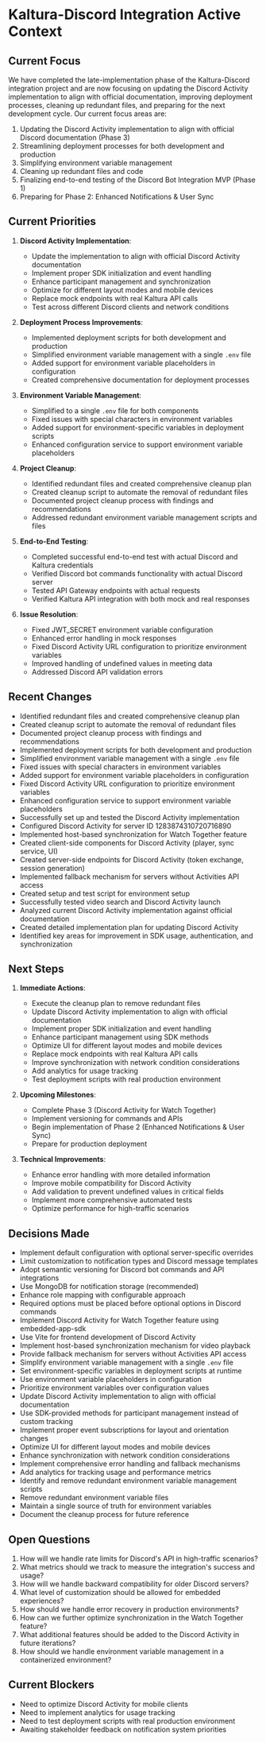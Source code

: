 # Kaltura-Discord Integration Active Context

## Current Focus

We have completed the late-implementation phase of the Kaltura-Discord integration project and are now focusing on updating the Discord Activity implementation to align with official documentation, improving deployment processes, cleaning up redundant files, and preparing for the next development cycle. Our current focus areas are:

1. Updating the Discord Activity implementation to align with official Discord documentation (Phase 3)
2. Streamlining deployment processes for both development and production
3. Simplifying environment variable management
4. Cleaning up redundant files and code
5. Finalizing end-to-end testing of the Discord Bot Integration MVP (Phase 1)
6. Preparing for Phase 2: Enhanced Notifications & User Sync

## Current Priorities

1. **Discord Activity Implementation**:
   - Update the implementation to align with official Discord Activity documentation
   - Implement proper SDK initialization and event handling
   - Enhance participant management and synchronization
   - Optimize for different layout modes and mobile devices
   - Replace mock endpoints with real Kaltura API calls
   - Test across different Discord clients and network conditions

2. **Deployment Process Improvements**:
   - Implemented deployment scripts for both development and production
   - Simplified environment variable management with a single `.env` file
   - Added support for environment variable placeholders in configuration
   - Created comprehensive documentation for deployment processes

3. **Environment Variable Management**:
   - Simplified to a single `.env` file for both components
   - Fixed issues with special characters in environment variables
   - Added support for environment-specific variables in deployment scripts
   - Enhanced configuration service to support environment variable placeholders

4. **Project Cleanup**:
   - Identified redundant files and created comprehensive cleanup plan
   - Created cleanup script to automate the removal of redundant files
   - Documented project cleanup process with findings and recommendations
   - Addressed redundant environment variable management scripts and files

5. **End-to-End Testing**:
   - Completed successful end-to-end test with actual Discord and Kaltura credentials
   - Verified Discord bot commands functionality with actual Discord server
   - Tested API Gateway endpoints with actual requests
   - Verified Kaltura API integration with both mock and real responses

6. **Issue Resolution**:
   - Fixed JWT_SECRET environment variable configuration
   - Enhanced error handling in mock responses
   - Fixed Discord Activity URL configuration to prioritize environment variables
   - Improved handling of undefined values in meeting data
   - Addressed Discord API validation errors

## Recent Changes

- Identified redundant files and created comprehensive cleanup plan
- Created cleanup script to automate the removal of redundant files
- Documented project cleanup process with findings and recommendations
- Implemented deployment scripts for both development and production
- Simplified environment variable management with a single `.env` file
- Fixed issues with special characters in environment variables
- Added support for environment variable placeholders in configuration
- Fixed Discord Activity URL configuration to prioritize environment variables
- Enhanced configuration service to support environment variable placeholders
- Successfully set up and tested the Discord Activity implementation
- Configured Discord Activity for server ID 1283874310720716890
- Implemented host-based synchronization for Watch Together feature
- Created client-side components for Discord Activity (player, sync service, UI)
- Created server-side endpoints for Discord Activity (token exchange, session generation)
- Implemented fallback mechanism for servers without Activities API access
- Created setup and test script for environment setup
- Successfully tested video search and Discord Activity launch
- Analyzed current Discord Activity implementation against official documentation
- Created detailed implementation plan for updating Discord Activity
- Identified key areas for improvement in SDK usage, authentication, and synchronization

## Next Steps

1. **Immediate Actions**:
   - Execute the cleanup plan to remove redundant files
   - Update Discord Activity implementation to align with official documentation
   - Implement proper SDK initialization and event handling
   - Enhance participant management using SDK methods
   - Optimize UI for different layout modes and mobile devices
   - Replace mock endpoints with real Kaltura API calls
   - Improve synchronization with network condition considerations
   - Add analytics for usage tracking
   - Test deployment scripts with real production environment

2. **Upcoming Milestones**:
   - Complete Phase 3 (Discord Activity for Watch Together)
   - Implement versioning for commands and APIs
   - Begin implementation of Phase 2 (Enhanced Notifications & User Sync)
   - Prepare for production deployment

3. **Technical Improvements**:
   - Enhance error handling with more detailed information
   - Improve mobile compatibility for Discord Activity
   - Add validation to prevent undefined values in critical fields
   - Implement more comprehensive automated tests
   - Optimize performance for high-traffic scenarios

## Decisions Made

- Implement default configuration with optional server-specific overrides
- Limit customization to notification types and Discord message templates
- Adopt semantic versioning for Discord bot commands and API integrations
- Use MongoDB for notification storage (recommended)
- Enhance role mapping with configurable approach
- Required options must be placed before optional options in Discord commands
- Implement Discord Activity for Watch Together feature using embedded-app-sdk
- Use Vite for frontend development of Discord Activity
- Implement host-based synchronization mechanism for video playback
- Provide fallback mechanism for servers without Activities API access
- Simplify environment variable management with a single `.env` file
- Set environment-specific variables in deployment scripts at runtime
- Use environment variable placeholders in configuration
- Prioritize environment variables over configuration values
- Update Discord Activity implementation to align with official documentation
- Use SDK-provided methods for participant management instead of custom tracking
- Implement proper event subscriptions for layout and orientation changes
- Optimize UI for different layout modes and mobile devices
- Enhance synchronization with network condition considerations
- Implement comprehensive error handling and fallback mechanisms
- Add analytics for tracking usage and performance metrics
- Identify and remove redundant environment variable management scripts
- Remove redundant environment variable files
- Maintain a single source of truth for environment variables
- Document the cleanup process for future reference

## Open Questions

1. How will we handle rate limits for Discord's API in high-traffic scenarios?
2. What metrics should we track to measure the integration's success and usage?
3. How will we handle backward compatibility for older Discord servers?
4. What level of customization should be allowed for embedded experiences?
5. How should we handle error recovery in production environments?
6. How can we further optimize synchronization in the Watch Together feature?
7. What additional features should be added to the Discord Activity in future iterations?
8. How should we handle environment variable management in a containerized environment?

## Current Blockers

- Need to optimize Discord Activity for mobile clients
- Need to implement analytics for usage tracking
- Need to test deployment scripts with real production environment
- Awaiting stakeholder feedback on notification system priorities